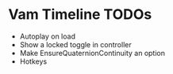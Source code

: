 # Vam Timeline TODOs

- Autoplay on load
- Show a locked toggle in controller
- Make EnsureQuaternionContinuity an option
- Hotkeys
